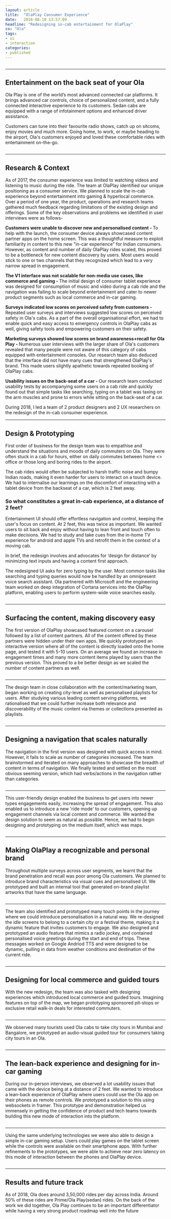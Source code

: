 ```yaml
---
layout: article
title:  "OlaPlay Consumer Experience"
date:   2018-08-10 13:57:09
headline: "Redesigning in-cab entertainment for OlaPlay"
co: "Ola"
tags:
- ui
- interaction
categories:
- published
---
```


<figure>
<img class="lazy" data-original="{{edchao.github.io}}/assets/img_olaplay_cover.jpg" />
</figure>


<!--more-->
---


## Entertainment on the back seat of your Ola

Ola Play is one of the world’s most advanced connected car platforms. It brings advanced car controls, choice of personalized content, and a fully connected interactive experience to its customers. Sedan cabs are equipped with a range of infotainment options and enhanced driver assistance.

Customers can tune into their favourite radio shows, catch up on sitcoms, enjoy movies and much more. Going home, to work, or maybe heading to the airport, Ola's customers enjoyed and loved these comfortable rides with entertainment on-the-go.

<figure>
<img class="lazy" data-original="{{edchao.github.io}}/assets/img_olaplay_media.jpg" />
</figure>

---

## Research & Context

As of 2017, the consumer experience was limited to watching videos and listening to music during the ride. The team at OlaPlay identified our unique positioning as a consumer service. We planned to scale the in-cab experience beyond entertainment into gaming & hyperlocal commerce. Over a period of one year, the product, operations and research teams gathered much feedback regarding limitations of the existing design and offerings. Some of the key observations and problems we identified in user interviews were as follows-

<strong>Customers were unable to discover new and personalised content - </strong>
To help with the launch, the consumer device always showcased content partner apps on the home screen. This was a thoughtful measure to exploit familiarity in content to this new "in-car experience" for Indian consumers. However, as content and number of daily OlaPlay rides scaled, this proved to be a bottleneck for new content discovery by users. Most users would stick to one or two channels that they recognized which lead to a very narrow spread in engagement.

<strong>The V1 interface was not scalable for non-media use cases, like commerce and gaming - </strong>
The initial design of consumer tablet experience was designed for consumption of music and video during a cab ride and the navigation was failing to scale beyond entertainment and cater to newer product segments such as local commerce and in-car gaming.

<strong>Surveys indicated low scores on perceived safety from customers - </strong>
Repeated user surveys and interviews suggested low scores on perceived safety in Ola's cabs. As a part of the overall organisational effort, we had to enable quick and easy access to emergency controls in OlaPlay cabs as well, giving safety tools and empowering customers on their safety. 

<strong>Marketing surveys showed low scores on brand awareness+recall for Ola Play - </strong>
Numerous user interviews with the larger share of Ola's customers revealed that many people were not aware of this category of cabs equipped with entertainment consoles. Our research team also deduced that the interface did not have many cues that strengthened OlaPlay's brand. This made users slightly apathetic towards repeated booking of OlaPlay cabs.

<strong>Usability issues on the back-seat of a car - </strong>
Our research team conducted usability tests by accompanying some users on a cab ride and quickly found out that simple tasks like searching, typing on a tablet was taxing on the arm muscles and prone to errors while sitting on the back-seat of a car.

During 2018, I led a team of 2 product designers and 2 UX researchers on the redesign of the in-cab consumer experience. 


---
## Design & Prototyping

First order of business for the design team was to empathise and understand the situations and moods of daily commuters on Ola. They were often stuck in a cab for hours, either on daily commutes between home <> office or those long and boring rides to the airport.

The cab rides would often be subjected to harsh traffic noise and bumpy Indian roads, making it even harder for users to interact on a touch device. We had to internalise our learnings on the discomfort of interacting with a tablet device from the backseat of a car, which is 2 feet away. 

### So what constitutes a great in-cab experience, at a distance of 2 feet? 

Entertainment UI should offer effortless navigation and control, keeping the user's focus on content. At 2 feet, this was twice as important. We wanted users to sit back and enjoy without having to lean front and touch often to make decisions. We had to study and take cues from the in-home TV experience for android and apple TVs and retrofit them in the context of a moving cab.

In brief, the redesign involves and advocates for ‘design for distance’ by minimizing text inputs and having a content first approach.

The redesigned UI asks for zero typing by the user. Most common tasks like searching and typing queries would now be handled by an omnipresent voice search assistant. Ola partnered with Microsoft and the engineering team worked on deep integration of Cortana services into the OlaPlay platform, enabling users to perform system-wide voice searches easily.



<figure>
<img class="lazy" data-original="{{edchao.github.io}}/assets/img_olaplay_2feet.jpg" />
</figure>

---
## Surfacing the content, making discovery easy

The first version of OlaPlay showcased featured content on a carousel followed by a list of content partners. All of the content offered by these partners were hidden under their own apps. We quickly prototyped an interactive version where all of the content is directly loaded onto the home page, and tested it with 5-10 users. On an average we found an increase in engagement times and many more content items played by users than the previous version. This proved to a be better design as we scaled the number of content partners as well.

<figure>
<img class="lazy" data-original="{{edchao.github.io}}/assets/img_olaplay_home.jpg" />
</figure>

---

The design team in close collaboration with the content/marketing team, began working on creating city-level as well as personalised playlists for users. After studying various leading content serving platforms, we rationalised that we could further increase both relevance and discoverability of the music content via themes or collections presented as playlists.

<figure>
<img class="lazy" data-original="{{edchao.github.io}}/assets/img_olaplay_playlists.jpg" />
</figure>

---
## Designing a navigation that scales naturally

The navigation in the first version was designed with quick access in mind. However, it fails to scale as number of categories increased. The team brainstormed and iterated on many approaches to showcase the breadth of content in terms of navigation. We finally tested and settled on the most obvious seeming version, which had verbs/actions in the navigation rather than categories.

<figure>
<img class="lazy" data-original="{{edchao.github.io}}/assets/img_olaplay_nav.jpg" />
</figure>

---
This user-friendly design enabled the business to get users into newer types engagements easily, increasing the spread of engagement. This also enabled us to introduce a new 'ride mode' to our customers, opening up engagement channels via local content and commerce. We wanted the design solution to seem as natural as possible. Hence, we had to begin designing and prototyping on the medium itself, which was maps.

<figure>
<img class="lazy" data-original="{{edchao.github.io}}/assets/olaplay_map_base.gif" />
</figure>

---
## Making OlaPlay a recognizable and personal brand

Throughout multiple surveys across user segments, we learnt that the brand penetration and recall was poor among Ola customers. We planned to introduce brand characteristics via visual cues and personalised UI. We prototyped and built an internal tool that generated on-brand playlist artworks that have the same language. 

<figure>
<img class="lazy" data-original="{{edchao.github.io}}/assets/img_olaplay_brand.jpg" />
</figure>

---

The team also identified and prototyped many touch points in the journey where we could introduce personalisation in a natural way. We re-designed the idle screens to belong to a certain city or a festival theme, making it a dynamic feature that invites customers to engage. We also designed and prototyped an audio feature that mimics a radio jockey, and contained personalised voice greetings during the start and end of trips. These messages worked on Google Andriod TTS and were designed to be dynamic, pulling in data from weather conditions and destination of the current ride.

<figure>
<img class="lazy" data-original="{{edchao.github.io}}/assets/img_olaplay_welcome.gif" />
</figure>

---

## Designing for local commerce and guided tours

With the new redesign, the team was also tasked with designing experiences which introduced local commerce and guided tours. Imagining features on top of the map, we began prototyping sponsored pit-stops or exclusive retail walk-in deals for interested commuters. 

<figure>
<img class="lazy" data-original="{{edchao.github.io}}/assets/img_olaplay_ride_ads.gif" />
</figure>

---
We observed many tourists used Ola cabs to take city tours in Mumbai and Bangalore, we prototyped an audio-visual guided tour for consumers taking city tours in an Ola. 

<figure>
<img class="lazy" data-original="{{edchao.github.io}}/assets/img_olaplay_mmt.gif" />
</figure>

---

## The lean-back experience and designing for in-car gaming

During our in-person interviews, we observed a lot usability issues that came with the device being at a distance of 2 feet. We wanted to introduce a lean-back experience of OlaPlay where users could use the Ola app on their phones as remote controls. We prototyped a solution to this using websockets in framer. This prototype and demonstration helped us immensely in getting the confidence of product and tech teams towards building this new mode of interaction into the platform.

<figure>
<img class="lazy" data-original="{{edchao.github.io}}/assets/img_olaplay_remote.gif" />
</figure>

---

Using the same underlying technologies we were also able to design a simple in-car gaming setup. Users could play games on the tablet screen while the controls were available on their smartphone apps. With further refinements to the prototypes, we were able to achieve near zero latency on this mode of interaction between the phones and OlaPlay device.

<figure>
<img class="lazy" data-original="{{edchao.github.io}}/assets/img_olaplay_games.gif" />
</figure>

---

## Results and future track

As of 2018, Ola does around 3,50,000 rides per day across India. Around 50% of these rides are Prime/Ola Play(sedan) rides. On the back of the work we did together, Ola Play continues to be an important differentiator while having a very strong product roadmap well into the future


